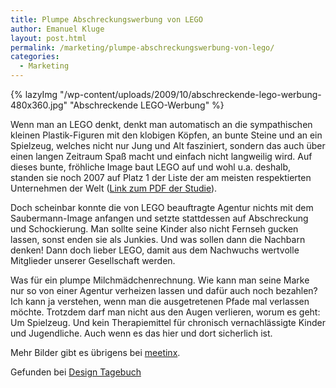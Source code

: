 ```yaml
---
title: Plumpe Abschreckungswerbung von LEGO
author: Emanuel Kluge
layout: post.html
permalink: /marketing/plumpe-abschreckungswerbung-von-lego/
categories:
  - Marketing
---
```


{% lazyImg "/wp-content/uploads/2009/10/abschreckende-lego-werbung-480x360.jpg" "Abschreckende LEGO-Werbung" %}

Wenn man an LEGO denkt, denkt man automatisch an die sympathischen kleinen Plastik-Figuren mit den klobigen Köpfen, an bunte Steine und an ein Spielzeug, welches nicht nur Jung und Alt fasziniert, sondern das auch über einen langen Zeitraum Spaß macht und einfach nicht langweilig wird. Auf dieses bunte, fröhliche Image baut LEGO auf und wohl u.a. deshalb, standen sie noch 2007 auf Platz 1 der Liste der am meisten respektierten Unternehmen der Welt ([Link zum PDF der Studie][reputation_institute]).

Doch scheinbar konnte die von LEGO beauftragte Agentur nichts mit dem Saubermann-Image anfangen und setzte stattdessen auf Abschreckung und Schockierung. Man sollte seine Kinder also nicht Fernseh gucken lassen, sonst enden sie als Junkies. Und was sollen dann die Nachbarn denken! Dann doch lieber LEGO, damit aus dem Nachwuchs wertvolle Mitglieder unserer Gesellschaft werden.

Was für ein plumpe Milchmädchenrechnung. Wie kann man seine Marke nur so von einer Agentur verheizen lassen und dafür auch noch bezahlen? Ich kann ja verstehen, wenn man die ausgetretenen Pfade mal verlassen möchte. Trotzdem darf man nicht aus den Augen verlieren, worum es geht: Um Spielzeug. Und kein Therapiemittel für chronisch vernachlässigte Kinder und Jugendliche. Auch wenn es das hier und dort sicherlich ist.

Mehr Bilder gibt es übrigens bei [meetinx][meetinx].

Gefunden bei [Design Tagebuch][designtagebuch]

[reputation_institute]: http://www2.wiwi.uni-hannover.de/fileadmin/marketing/downloads/reputation_institute/ruf_deutscher_unternehmen_june_2007.pdf
[meetinx]: http://www.meetinx.de/werbung-lego-wirbt-mit-sex-drogen-und-gewalt/
[designtagebuch]: http://www.designtagebuch.de/sex-drogen-und-gewalt-in-der-lego-werbung/
